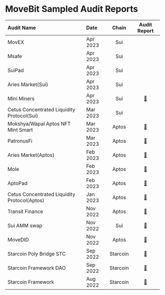 # MoveBit Sampled Audit Reports

| Audit Name                        | Date     |   Chain   |                                  Audit Report                                   |
| :----------------------------- | :------- | :---------: | :-----------------------------------------------------------------------: |
| MovEX        | Apr 2023 |     Sui     |
| Msafe        | Apr 2023 |     Sui     |
| SuiPad        | Apr 2023 |     Sui     |
| Aries Market(Sui)        | Apr 2023 |     Sui     |
| Mini Miners        | Apr 2023 |     Sui     |     [📝](./Mini-Miners-Contract-Audit.pdf)          |
| Cetus Concentrated Liquidity Protocol(Sui)        | Mar 2023 |     Sui     |
| Mokshya/Wapal Aptos NFT Mint Smart        | Mar 2023 |     Aptos     |     [📝](./Mokshya-Wapal-Aptos-NFT-Mint-Smart-Contract-Audit.pdf)          |
| PatronusFi        | Mar 2023 |     Aptos     |     [📝](./PatronusFi-Contract-Audit-Report.pdf)          |
| Aries Market(Aptos)        | Feb 2023 |     Aptos     |     [📝](./Aries-Market-Contracts-Audit-Report.pdf)          |
| Mole        | Feb 2023 |     Aptos     |     [📝](./Mole-Aptos-Audit-Report.pdf)          |
| AptoPad        | Feb 2023 |     Aptos     |     [📝](./AptoPad-Aptos-Contracts-Audit-Report.pdf)          |
| Cetus Concentrated Liquidity Protocol(Aptos)        | Jan 2023 |     Aptos     |     [📝](./Cetus-Concentrated-Liquidity-Protocol-Aptos-Audit-Report.pdf)          |
| Transit Finance        | Nov 2022 |     Aptos     |     [📝](./Transit-Finance-Audit-Report.pdf)          |
| Sui AMM swap        | Nov 2022 |     Sui     |     [📝](./Sui-AMM-swap-Contracts-Audit-Report.pdf)          |
| MoveDID        | Nov 2022 |     Aptos     |     [📝](./MoveDID-Aptos-Contracts-Audit-Report.pdf)          |
| Starcoin Poly Bridge STC        | Sep 2022 |     Starcoin     |     [📝](./Starcoin-Poly-Bridge-STC-Contracts-Audit-Report.pdf)          |
| Starcoin Framework DAO        | Sep 2022 |     Starcoin     |     [📝](./Starcoin-Framework-DAO-Audit-Report.pdf)          |
| Starcoin Framework        | Aug 2022 |     Starcoin     |     [📝](./Starcoin-Framework-Audit-Report.pdf)          |



